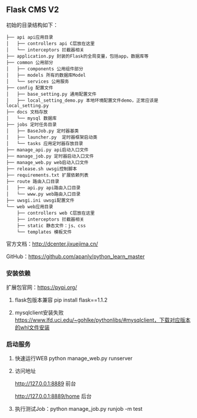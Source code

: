 ## Flask CMS V2

初始的目录结构如下：

~~~
├── api api应用目录
│   ├── controllers api C层放在这里
│   └── interceptors 拦截器相关
├── application.py 封装的Flask的全局变量，包括app，数据库等
├── common 公用部分
│   ├── components 公用组件部分
│   ├── models 所有的数据库Model
│   └── services 公用服务
├── config 配置文件
│   ├── base_setting.py 通用配置文件
│   ├── local_setting_demo.py 本地环境配置文件demo，正常应该是 local_setting.py
├── docs 文档存放
│   └── mysql 数据库
├── jobs 定时任务目录
│   ├── BaseJob.py 定时器基类
│   ├── launcher.py  定时器框架启动类
│   └── tasks 应用定时器存放目录
├── manage_api.py api启动入口文件
├── manage_job.py 定时器启动入口文件
├── manage_web.py web启动入口文件
├── release.sh uwsgi控制脚本
├── requirements.txt 扩展依赖列表
├── route 路由入口目录
│   ├── api.py api路由入口目录
│   └── www.py web路由入口目录
├── uwsgi.ini uwsgi配置文件
└── web web应用目录
    ├── controllers web C层放在这里
    ├── interceptors 拦截器相关
    ├── static 静态文件：js、css
    └── templates 模板文件
~~~

官方文档：http://dcenter.jixuejima.cn/

GitHub：https://github.com/apanly/python_learn_master

### 安装依赖

扩展包官网：https://pypi.org/

1. flask包版本兼容
pip install flask==1.1.2

2. mysqlclient安装失败
https://www.lfd.uci.edu/~gohlke/pythonlibs/#mysqlclient，下载对应版本的whl文件安装

### 启动服务

1. 快速运行WEB
   python manage_web.py runserver

2. 访问地址

   http://127.0.0.1:8889  前台

   http://127.0.0.1:8889/home 后台
   
3. 执行测试Job：python manage_job.py runjob -m test